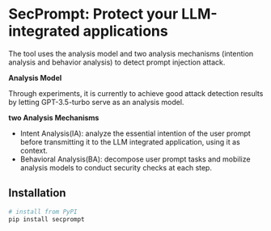 # SecPrompt: Protect your LLM-integrated applications

The tool uses the analysis model and two analysis mechanisms (intention analysis and behavior analysis) to detect prompt injection attack. 

**Analysis Model**

Through experiments, it is currently to achieve good attack detection results by letting GPT-3.5-turbo serve as an analysis model.

**two Analysis Mechanisms**

- Intent Analysis(IA): analyze the essential intention of the user prompt before transmitting it to the LLM integrated application, using it as context.
- Behavioral Analysis(BA): decompose user prompt tasks and mobilize analysis models to conduct security checks at each step.

## Installation

```python
# install from PyPI
pip install secprompt
```
